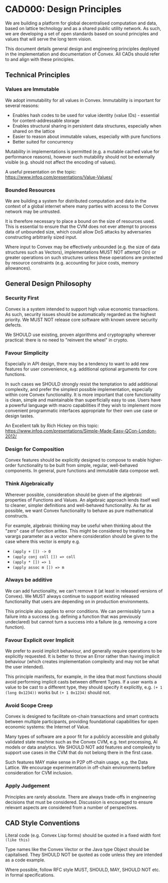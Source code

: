 # CAD000: Design Principles

We are building a platform for global decentralised computation and data, based on lattice technology and as a shared public utility network. As such, we are developing a set of open standards based on sound principles and values that will serve the long term vision.

This document details general design and engineering principles deployed in the implementation and documentation of Convex. All CADs should refer to and align with these principles.

## Technical Principles

### Values are Immutable

We adopt immutability for all values in Convex. Immutability is important for several reasons:

- Enables hash codes to be used for value identity (value IDs) - essential for content-addressable storage
- Enables structural sharing in persistent data structures, especially when shared on the lattice
- Easier to reason about immutable values, especially with pure functions
- Better suited for concurrency

Mutability in implementations is permitted (e.g. a mutable cached value for performance reasons), however such mutability should not be externally visible (e.g. should not affect the encoding of values). 

A useful presentation on the topic: https://www.infoq.com/presentations/Value-Values/

### Bounded Resources

We are building a system for distributed computation and data in the context of a global internet where many parties with access to the Convex network may be untrusted.

It is therefore necessary to place a bound on the size of resources used. This is essential to ensure that the CVM does not ever attempt to process data of unbounded size, which could allow DoS attacks by adversaries constructing arbitrarily sized input.

Where input to Convex may be effectively unbounded (e.g. the size of data structures such as Vectors), implementations MUST NOT attempt O(n) or greater operations on such structures unless these operations are protected by resource constraints (e.g. accounting for juice costs, memory allowances). 

## General Design Philosophy

### Security First

Convex is a system intended to support high value economic transactions. As such, security issues should be automatically regarded as the highest priority. We MUST NOT release core software with known severe security defects.

We SHOULD use existing, proven algorithms and cryptography wherever practical: there is no need to "reinvent the wheel" in crypto.

### Favour Simplicity

Especially in API design, there may be a tendency to want to add new features for user convenience, e.g. additional optional arguments for core functions.

In such cases we SHOULD strongly resist the temptation to add additional complexity, and prefer the simplest possible implementation, especially within core Convex functionality. It is more important that core functionality is clean, simple and maintainable than superficially easy to use. Users have a powerful language with macro capabilities if they wish to implement more convenient programmatic interfaces appropriate for their own use case or design tastes.

An Excellent talk by Rich Hickey on this topic: https://www.infoq.com/presentations/Simple-Made-Easy-QCon-London-2012/

### Design for Composition

Convex features should be explicitly designed to compose to enable higher-order functionality to be built from simple, regular, well-behaved components. In general, pure functions and immutable data compose well.

### Think Algebraically

Wherever possible, consideration should be given of the algebraic properties of Functions and Values. An algebraic approach lends itself well to cleaner, simpler definitions and well-behaved functionality. As far as possible, we want Convex functionality to behave as pure mathematical constructs.

For example, algebraic thinking may be useful when thinking about the "zero" case of function arities. This might be considered by treating the varargs parameter as a vector where consideration should be given to the case where this vector is empty e.g. 

- `(apply + []) -> 0`
- `(apply conj coll []) => coll`
- `(apply * []) => 1`
- `(apply assoc m []) => m`

### Always be additive

We can add functionality, we can't remove it (at least in released versions of Convex). We MUST always continue to support existing released functionality that users are depending on in production environments.

This principle also applies to error conditions. We can permissibly turn a failure into a success (e.g. defining a function that was previously undeclared) but cannot turn a success into a failure (e.g. removing a core function).

### Favour Explicit over Implicit

We prefer to avoid implicit behaviour, and generally require operations to be explicitly requested. It is better to throw an Error rather than having implicit behaviour (which creates implementation complexity and may not be what the user intended).

This principle manifests, for example, in the idea that most functions should avoid performing implicit casts between different Types. If a user wants a value to be cast to a different type, they should specify it explicitly, e.g. `(+ 1 (long 0x1234))` works but `(+ 1 0x1234)` should not.

### Avoid Scope Creep

Convex is designed to facilitate on-chain transactions and smart contracts between multiple participants, providing foundational capabilities for open economic systems: the Internet of Value. 

Many types of software are a poor fit for a publicly accessible and globally validated state machine such as the Convex CVM, e.g. text processing, AI models or data analytics. We SHOULD NOT add features and complexity to support use cases in the CVM that do not belong there in the first case.

Such features MAY make sense in P2P off-chain usage, e.g. the Data Lattice. We encourage experimentation in off-chain environments before consideration for CVM inclusion.

### Apply Judgement

Principles are rarely absolute. There are always trade-offs in engineering decisions that must be considered. Discussion is encouraged to ensure relevant aspects are considered from a number of perspectives.

## CAD Style Conventions

Literal code (e.g. Convex Lisp forms) should be quoted in a fixed width font `(like this)`

Type names like the Convex Vector or the Java type Object should be capitalised. They SHOULD NOT be quoted as code unless they are intended as a code example.

Where possible, follow RFC style MUST, SHOULD, MAY, SHOULD NOT etc. in formal specifications.



